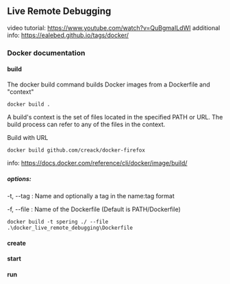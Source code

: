 ## Live Remote Debugging

video tutorial: https://www.youtube.com/watch?v=QuBgmaILdWI
additional info: https://ealebed.github.io/tags/docker/

### Docker documentation

#### build

The docker build command builds Docker images from a Dockerfile and "context"

```
docker build .
```

A build's context is the set of files located in the specified PATH or URL.
The build process can refer to any of the files in the context.

Build with URL

```
docker build github.com/creack/docker-firefox
```  

info: https://docs.docker.com/reference/cli/docker/image/build/

##### options:

-t, --tag : Name and optionally a tag in the name:tag format

-f, --file : Name of the Dockerfile (Default is PATH/Dockerfile)

```
docker build -t spering ./ --file .\docker_live_remote_debugging\Dockerfile
```

#### create

#### start

#### run

